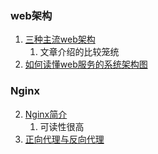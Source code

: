 ### web架构
1. [三种主流web架构](https://blog.csdn.net/huangshulang1234/article/details/79112583)
   1. 文章介绍的比较笼统
2. [如何读懂web服务的系统架构图](https://blog.csdn.net/pingdouble/article/details/79527003)
### Nginx
2. [Nginx简介](https://mp.weixin.qq.com/s/BA_JZ_kMBFZBE7jjQDNc1Q)
   1. 可读性很高
3. [正向代理与反向代理](https://blog.csdn.net/daijin888888/article/details/80435106)